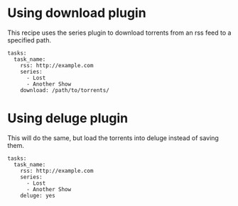 # Using download plugin
This recipe uses the series plugin to download torrents from an rss feed to a specified path.
```
tasks:
  task_name:
    rss: http://example.com
    series:
      - Lost
      - Another Show
    download: /path/to/torrents/
```

# Using deluge plugin
This will do the same, but load the torrents into deluge instead of saving them.
```
tasks:
  task_name:
    rss: http://example.com
    series:
      - Lost
      - Another Show
    deluge: yes
```